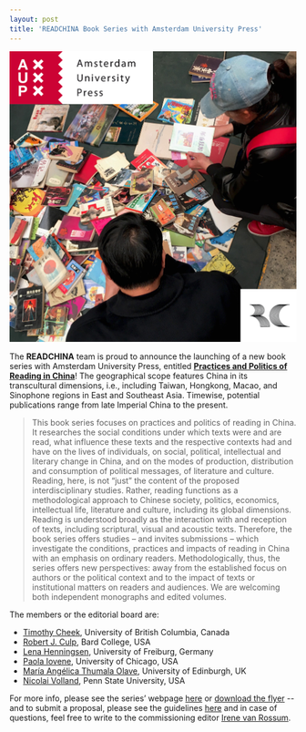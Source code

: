 ```yaml
---
layout: post
title: 'READCHINA Book Series with Amsterdam University Press'
---
```


<span class="image right"><img src="/assets/images/aup_series.jpg" alt="" title="" style=""></span>

The __READCHINA__ team is proud to announce the launching of a new book series with Amsterdam University Press, entitled [__Practices and Politics of Reading in China__](https://www.aup.nl/en/series/practices-and-politics-of-reading-in-china)! The geographical scope features China in its transcultural dimensions, i.e., including Taiwan, Hongkong, Macao, and Sinophone regions in East and Southeast Asia. Timewise, potential publications range from late Imperial China to the present.  

>This book series focuses on practices and politics of reading in China. It researches the social conditions under which texts were and are read, what influence these texts and the respective contexts had and have on the lives of individuals, on social, political, intellectual and literary change in China, and on the modes of production, distribution and consumption of political messages, of literature and culture. Reading, here, is not “just” the content of the proposed interdisciplinary studies. Rather, reading functions as a methodological approach to Chinese society, politics, economics, intellectual life, literature and culture, including its global dimensions. Reading is understood broadly as the interaction with and reception of texts, including scriptural, visual and acoustic texts. Therefore, the book series offers studies – and invites submissions – which investigate the conditions, practices and impacts of reading in China with an emphasis on ordinary readers. Methodologically, thus, the series offers new perspectives: away from the established focus on authors or the political context and to the impact of texts or institutional matters on readers and audiences.
We are welcoming both independent monographs and edited volumes.

The members or the editorial board are:
- [Timothy Cheek](https://history.ubc.ca/profile/timothy-cheek/), University of British Columbia, Canada
- [Robert J. Culp](https://www.bard.edu/faculty/details/?id=229), Bard College, USA
- [Lena Henningsen](https://www.sinologie.uni-freiburg.de/Mitarbeiterinnen/professorinnen/henningsen), University of Freiburg, Germany
- [Paola Iovene](https://ealc.uchicago.edu/faculty/iovene), University of Chicago, USA
- [María Angélica Thumala Olave](https://www.sps.ed.ac.uk/staff/maria-angelica-thumala-olave), University of Edinburgh, UK
- [Nicolai Volland](https://complit.la.psu.edu/people/nmv10), Penn State University, USA

For more info, please see the series’ webpage [here](https://www.aup.nl/en/series/practices-and-politics-of-reading-in-china) or [download the flyer](https://readchina.github.io/assets/images/PPRC_Series_Flyer_2021.pdf) -- and to submit a proposal, please see the guidelines [here](https://www.aup.nl/en/publish/author-guidance) and in case of questions, feel free to write to the commissioning editor [Irene van Rossum](https://www.aup.nl/en/people/irene-van-rossum).
